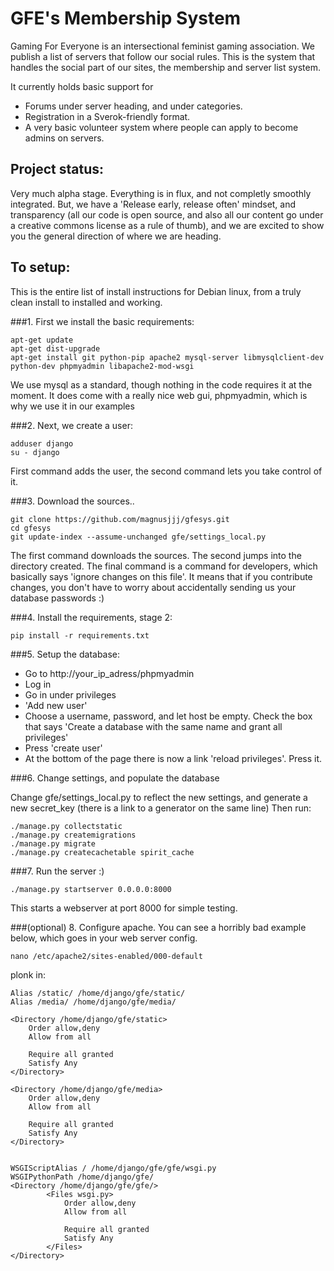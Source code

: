# GFE's Membership System

Gaming For Everyone is an intersectional feminist gaming association. We publish a list of servers that follow our social rules.
This is the system that handles the social part of our sites, the membership and server list system.

It currently holds basic support for
- Forums under server heading, and under categories.
- Registration in a Sverok-friendly format.
- A very basic volunteer system where people can apply to become admins on servers.

## Project status:

Very much alpha stage. Everything is in flux, and not completly smoothly integrated.
But, we have a 'Release early, release often' mindset, and transparency (all our code is open source, and also all our content go under a creative commons license as a rule of thumb), 
and we are excited to show you the general direction of where we are heading.


## To setup:

This is the entire list of install instructions for Debian linux, from a truly clean install to installed and working.

###1. First we install the basic requirements:

```
apt-get update
apt-get dist-upgrade
apt-get install git python-pip apache2 mysql-server libmysqlclient-dev python-dev phpmyadmin libapache2-mod-wsgi
```

We use mysql as a standard, though nothing in the code requires it at the moment. It does come with a really nice web gui, phpmyadmin, which is why we use it in our examples

###2. Next, we create a user:

```
adduser django
su - django
```

First command adds the user, the second command lets you take control of it.

###3. Download the sources..

```
git clone https://github.com/magnusjjj/gfesys.git
cd gfesys
git update-index --assume-unchanged gfe/settings_local.py
```

The first command downloads the sources. The second jumps into the directory created. The final command is a command for developers, which basically says 'ignore changes on this file'.
It means that if you contribute changes, you don't have to worry about accidentally sending us your database passwords :)

###4. Install the requirements, stage 2:

```
pip install -r requirements.txt
```

###5. Setup the database:

- Go to http://your_ip_adress/phpmyadmin
- Log in
- Go in under privileges
- 'Add new user'
- Choose a username, password, and let host be empty. Check the box that says  'Create a database with the same name and grant all privileges'
- Press 'create user'
- At the bottom of the page there is now a link 'reload privileges'. Press it.

###6. Change settings, and populate the database

Change gfe/settings_local.py to reflect the new settings, and generate a new secret_key (there is a link to a generator on the same line)
Then run:

```
./manage.py collectstatic
./manage.py createmigrations
./manage.py migrate
./manage.py createcachetable spirit_cache
```

###7. Run the server :)

```
./manage.py startserver 0.0.0.0:8000
```

This starts a webserver at port 8000 for simple testing.

###(optional) 8. Configure apache. You can see a horribly bad example below, which goes in your web server config.

```
nano /etc/apache2/sites-enabled/000-default
```

plonk in:

```ApacheConf
Alias /static/ /home/django/gfe/static/
Alias /media/ /home/django/gfe/media/

<Directory /home/django/gfe/static>
	Order allow,deny
	Allow from all

	Require all granted
	Satisfy Any
</Directory>

<Directory /home/django/gfe/media>
	Order allow,deny
	Allow from all

	Require all granted
	Satisfy Any
</Directory>


WSGIScriptAlias / /home/django/gfe/gfe/wsgi.py
WSGIPythonPath /home/django/gfe/
<Directory /home/django/gfe/gfe/>
        <Files wsgi.py>
			Order allow,deny
			Allow from all

			Require all granted
			Satisfy Any
        </Files>
</Directory>
```
